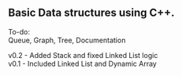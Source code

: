 ## Basic Data structures using C++.


To-do: <br>
Queue, Graph, Tree, Documentation

v0.2 - Added Stack and fixed Linked List logic <br>
v0.1 - Included Linked List and Dynamic Array <br>
